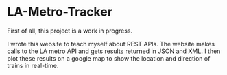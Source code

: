 # LA-Metro-Tracker

First of all, this project is a work in progress.

I wrote this website to teach myself about REST APIs. The website makes calls to the LA metro API and gets results returned in JSON and XML. I then plot these results on a google map to show the location and direction of trains in real-time.
